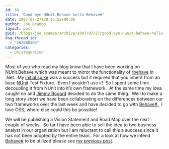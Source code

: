 ```yaml
---
id: 38
title: 'Good bye NUnit.Behave hello Behave#'
date: 2007-07-27T20:15:55+00:00
author: Joe Ocampo
layout: post
guid: /blogs/joe_ocampo/archive/2007/07/27/good-bye-nunit-behave-hello-behave.aspx
dsq_thread_id:
  - "262088303"
categories:
  - Uncategorized
---
```

Most of you who read my blog know that I have been working on NUnit.Behave which was meant to mirror the functionality of <a href="http://dannorth.net/2007/06/introducing-rbehave" target="_blank">rbehave</a> in .Net.&nbsp; My <a href="http://www.lostechies.com/blogs/joe_ocampo/archive/2007/06/28/introducing-nunit-behave-or-insert-what-ever-other-catchy-name.aspx" target="_blank">initial spike</a> was a success but it required that you inherit from an base <a href="http://www.nunit.org/" target="_blank">NUnit</a> Test Fixture.&nbsp; Even I wouldn&#8217;t use it!&nbsp; So I spent some time decoupling it from NUnit into it&#8217;s own framework.&nbsp; At the same time my idea caught on and <a href="http://grabbagoft.blogspot.com/" target="_blank">Jimmy Bogard</a> decided to do the same thing.&nbsp; Well to make a long story short we have been collaborating on the differences between our two frameworks over the last week&nbsp;and have decided to go with <a href="http://www.codeplex.com/BehaveSharp" target="_blank">Behave#.</a>&nbsp; I love OSS, where else could this be possible!

We will be publishing a Vision Statement and Road Map over the next couple of weeks.&nbsp; So far I have been able to sell the idea to two business analyst in our organization but I am reluctant to call this a success since it has not been adopted by the entire team.&nbsp; For a look at how we intend <a href="http://www.codeplex.com/BehaveSharp" target="_blank">Behave#</a> to be utilized please see <a href="http://www.lostechies.com/blogs/joe_ocampo/archive/2007/07/15/more-bdd-xbehave-madness.aspx" target="_blank">my previous post</a>.